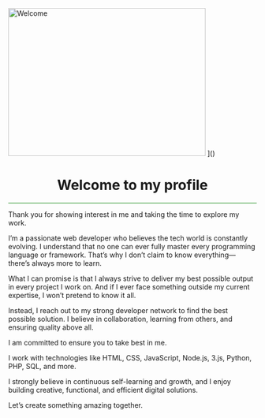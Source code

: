 <img src="[https://github.com/user-attachments/assets/7f8b036a-156b-419c-b0ab-ca02c8a98433" alt="Welcome" width="400" height="300">
]()
<h1 align="center">Welcome to my profile</h1>
<hr style="background-color:green;color:green">
<p color="red">Thank you for showing interest in me and taking the time to explore my work.

I’m a passionate web developer who believes the tech world is constantly evolving. I understand that no one can ever fully master every programming language or framework. That’s why I don’t claim to know everything—there’s always more to learn.

What I can promise is that I always strive to deliver my best possible output in every project I work on. And if I ever face something outside my current expertise, I won’t pretend to know it all.

Instead, I reach out to my strong developer network to find the best possible solution. I believe in collaboration, learning from others, and ensuring quality above all.

I am committed to ensure you to take best in me.

I work with technologies like HTML, CSS, JavaScript, Node.js, 3.js, Python, PHP, SQL, and more.

I strongly believe in continuous self-learning and growth, and I enjoy building creative, functional, and efficient digital solutions.

Let’s create something amazing together.</p>




